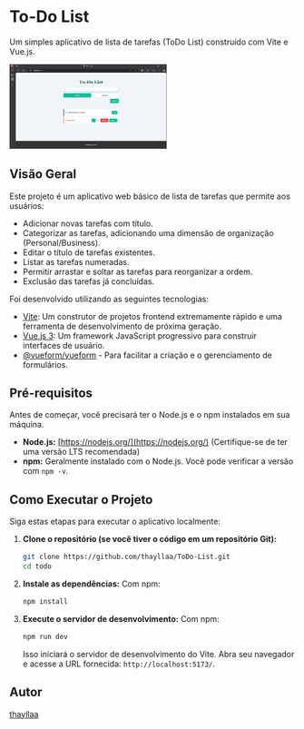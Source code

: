 # To-Do List
Um simples aplicativo de lista de tarefas (ToDo List) construído com Vite e Vue.js.

<img src="https://github.com/thayllaa/ToDo-List/blob/main/To-Do_List_Screenshot.png" width="55%" alt="Imagem To-Do List">

## Visão Geral
Este projeto é um aplicativo web básico de lista de tarefas que permite aos usuários:
* Adicionar novas tarefas com título.
* Categorizar as tarefas, adicionando uma dimensão de organização (Personal/Business).
* Editar o título de tarefas existentes.
* Listar as tarefas numeradas.
* Permitir arrastar e soltar as tarefas para reorganizar a ordem.
* Exclusão das tarefas já concluídas.

Foi desenvolvido utilizando as seguintes tecnologias:
* [Vite](https://vitejs.dev/): Um construtor de projetos frontend extremamente rápido e uma ferramenta de desenvolvimento de próxima geração.
* [Vue.js 3](https://vuejs.org/): Um framework JavaScript progressivo para construir interfaces de usuário.
* [@vueform/vueform](https://vueform.com/docs/installation) - Para facilitar a criação e o gerenciamento de formulários.

## Pré-requisitos
Antes de começar, você precisará ter o Node.js e o npm instalados em sua máquina.
* **Node.js:** [https://nodejs.org/](https://nodejs.org/) (Certifique-se de ter uma versão LTS recomendada)
* **npm:** Geralmente instalado com o Node.js. Você pode verificar a versão com `npm -v`.

## Como Executar o Projeto
Siga estas etapas para executar o aplicativo localmente:
1.  **Clone o repositório (se você tiver o código em um repositório Git):**
    ```bash
    git clone https://github.com/thayllaa/ToDo-List.git
    cd todo
    ```

2.  **Instale as dependências:**
    Com npm:
    ```bash
    npm install
    ```

3.  **Execute o servidor de desenvolvimento:**
    Com npm:
    ```bash
    npm run dev
    ```

    Isso iniciará o servidor de desenvolvimento do Vite. Abra seu navegador e acesse a URL fornecida: `http://localhost:5173/`.

## Autor
[thayllaa](https://www.linkedin.com/in/thaylla-de-santana-bispo-dos-santos-894b42236/)
